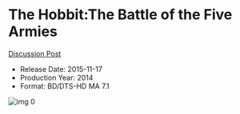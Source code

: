 # The Hobbit:The Battle of the Five Armies

[Discussion Post](https://www.avsforum.com/threads/bass-eq-for-filtered-movies.2995212/post-56883516)

* Release Date: 2015-11-17
* Production Year: 2014
* Format: BD/DTS-HD MA 7.1

![img 0](https://i.imgur.com/scjDvEg.jpg)

